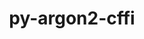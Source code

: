---
title: "py-argon2-cffi"
layout: cache
categories: [package, develop]
meta: {"compilers": ["gcc@=11.1.0", "gcc@=11.4.0", "gcc@=9.4.0", "oneapi@=2024.2.1"], "num_specs": 47, "num_specs_by_stack": {"data-vis-sdk": 4, "e4s": 16, "e4s-neoverse-v2": 6, "e4s-neoverse_v1": 6, "e4s-oneapi": 12, "e4s-power": 3, "root": 47}, "oss": ["ubuntu20.04", "ubuntu22.04"], "platforms": ["linux"], "stacks": ["data-vis-sdk", "e4s", "e4s-neoverse-v2", "e4s-neoverse_v1", "e4s-oneapi", "e4s-power", "root"], "targets": ["neoverse_v1", "neoverse_v2", "ppc64le", "x86_64_v3"], "versions": ["21.3.0"]}
spec_details: [{"compiler": "gcc@=9.4.0", "hash": "3iux7ijkuchuy3v7rlgtw4jmf5afko5k", "os": "ubuntu20.04", "platform": "linux", "size": "-", "stacks": ["e4s-power", "root"], "tarball": "https://binaries.spack.io/develop/build_cache/linux-ubuntu20.04-ppc64le/gcc-9.4.0/py-argon2-cffi-21.3.0/linux-ubuntu20.04-ppc64le-gcc-9.4.0-py-argon2-cffi-21.3.0-3iux7ijkuchuy3v7rlgtw4jmf5afko5k.spack", "target": "ppc64le", "variants": ["build_system=python_pip"], "versions": ["21.3.0"]}, {"compiler": "gcc@=9.4.0", "hash": "iigegfrgzjev2muojhv3vg6vaymveajd", "os": "ubuntu20.04", "platform": "linux", "size": "-", "stacks": ["e4s-power", "root"], "tarball": "https://binaries.spack.io/develop/build_cache/linux-ubuntu20.04-ppc64le/gcc-9.4.0/py-argon2-cffi-21.3.0/linux-ubuntu20.04-ppc64le-gcc-9.4.0-py-argon2-cffi-21.3.0-iigegfrgzjev2muojhv3vg6vaymveajd.spack", "target": "ppc64le", "variants": ["build_system=python_pip"], "versions": ["21.3.0"]}, {"compiler": "gcc@=9.4.0", "hash": "pjpek7mloxht5ci6r3o7okyfxjeeqf53", "os": "ubuntu20.04", "platform": "linux", "size": "-", "stacks": ["e4s-power", "root"], "tarball": "https://binaries.spack.io/develop/build_cache/linux-ubuntu20.04-ppc64le/gcc-9.4.0/py-argon2-cffi-21.3.0/linux-ubuntu20.04-ppc64le-gcc-9.4.0-py-argon2-cffi-21.3.0-pjpek7mloxht5ci6r3o7okyfxjeeqf53.spack", "target": "ppc64le", "variants": ["build_system=python_pip"], "versions": ["21.3.0"]}, {"compiler": "gcc@=11.1.0", "hash": "sgphp2b326tedp6cm44ruia4gnayzuyn", "os": "ubuntu20.04", "platform": "linux", "size": "-", "stacks": ["data-vis-sdk", "root"], "tarball": "https://binaries.spack.io/develop/build_cache/linux-ubuntu20.04-x86_64_v3/gcc-11.1.0/py-argon2-cffi-21.3.0/linux-ubuntu20.04-x86_64_v3-gcc-11.1.0-py-argon2-cffi-21.3.0-sgphp2b326tedp6cm44ruia4gnayzuyn.spack", "target": "x86_64_v3", "variants": ["build_system=python_pip"], "versions": ["21.3.0"]}, {"compiler": "gcc@=11.1.0", "hash": "j7slnj46cgpc7kyd5dnnl4jk7ranaobk", "os": "ubuntu20.04", "platform": "linux", "size": "-", "stacks": ["data-vis-sdk", "root"], "tarball": "https://binaries.spack.io/develop/build_cache/linux-ubuntu20.04-x86_64_v3/gcc-11.1.0/py-argon2-cffi-21.3.0/linux-ubuntu20.04-x86_64_v3-gcc-11.1.0-py-argon2-cffi-21.3.0-j7slnj46cgpc7kyd5dnnl4jk7ranaobk.spack", "target": "x86_64_v3", "variants": ["build_system=python_pip"], "versions": ["21.3.0"]}, {"compiler": "gcc@=11.1.0", "hash": "vzm7sylssrptwqxwqwajz2s2gmlveogv", "os": "ubuntu20.04", "platform": "linux", "size": "-", "stacks": ["data-vis-sdk", "root"], "tarball": "https://binaries.spack.io/develop/build_cache/linux-ubuntu20.04-x86_64_v3/gcc-11.1.0/py-argon2-cffi-21.3.0/linux-ubuntu20.04-x86_64_v3-gcc-11.1.0-py-argon2-cffi-21.3.0-vzm7sylssrptwqxwqwajz2s2gmlveogv.spack", "target": "x86_64_v3", "variants": ["build_system=python_pip"], "versions": ["21.3.0"]}, {"compiler": "gcc@=11.1.0", "hash": "gkfqpxngcfkt2bxetcvvqi3wyfyk5rgm", "os": "ubuntu20.04", "platform": "linux", "size": "-", "stacks": ["data-vis-sdk", "root"], "tarball": "https://binaries.spack.io/develop/build_cache/linux-ubuntu20.04-x86_64_v3/gcc-11.1.0/py-argon2-cffi-21.3.0/linux-ubuntu20.04-x86_64_v3-gcc-11.1.0-py-argon2-cffi-21.3.0-gkfqpxngcfkt2bxetcvvqi3wyfyk5rgm.spack", "target": "x86_64_v3", "variants": ["build_system=python_pip"], "versions": ["21.3.0"]}, {"compiler": "gcc@=11.4.0", "hash": "al74r6yvpywx5osnkxotoecdienjrq5w", "os": "ubuntu22.04", "platform": "linux", "size": "-", "stacks": ["e4s-neoverse_v1", "root"], "tarball": "https://binaries.spack.io/develop/build_cache/linux-ubuntu22.04-neoverse_v1/gcc-11.4.0/py-argon2-cffi-21.3.0/linux-ubuntu22.04-neoverse_v1-gcc-11.4.0-py-argon2-cffi-21.3.0-al74r6yvpywx5osnkxotoecdienjrq5w.spack", "target": "neoverse_v1", "variants": ["build_system=python_pip"], "versions": ["21.3.0"]}, {"compiler": "gcc@=11.4.0", "hash": "bep7n7bho4wfm7buppiv67x3i7sh2fl7", "os": "ubuntu22.04", "platform": "linux", "size": "-", "stacks": ["e4s-neoverse_v1", "root"], "tarball": "https://binaries.spack.io/develop/build_cache/linux-ubuntu22.04-neoverse_v1/gcc-11.4.0/py-argon2-cffi-21.3.0/linux-ubuntu22.04-neoverse_v1-gcc-11.4.0-py-argon2-cffi-21.3.0-bep7n7bho4wfm7buppiv67x3i7sh2fl7.spack", "target": "neoverse_v1", "variants": ["build_system=python_pip"], "versions": ["21.3.0"]}, {"compiler": "gcc@=11.4.0", "hash": "2twqofcdbadymanvaym4v26xw3q5wn5m", "os": "ubuntu22.04", "platform": "linux", "size": "-", "stacks": ["e4s-neoverse_v1", "root"], "tarball": "https://binaries.spack.io/develop/build_cache/linux-ubuntu22.04-neoverse_v1/gcc-11.4.0/py-argon2-cffi-21.3.0/linux-ubuntu22.04-neoverse_v1-gcc-11.4.0-py-argon2-cffi-21.3.0-2twqofcdbadymanvaym4v26xw3q5wn5m.spack", "target": "neoverse_v1", "variants": ["build_system=python_pip"], "versions": ["21.3.0"]}, {"compiler": "gcc@=11.4.0", "hash": "eanfhc7ttxotpb67pzhkmlhyqlhso2j3", "os": "ubuntu22.04", "platform": "linux", "size": "-", "stacks": ["e4s-neoverse_v1", "root"], "tarball": "https://binaries.spack.io/develop/build_cache/linux-ubuntu22.04-neoverse_v1/gcc-11.4.0/py-argon2-cffi-21.3.0/linux-ubuntu22.04-neoverse_v1-gcc-11.4.0-py-argon2-cffi-21.3.0-eanfhc7ttxotpb67pzhkmlhyqlhso2j3.spack", "target": "neoverse_v1", "variants": ["build_system=python_pip"], "versions": ["21.3.0"]}, {"compiler": "gcc@=11.4.0", "hash": "js5fj56anitb4voykmf5z3cgolohdkvr", "os": "ubuntu22.04", "platform": "linux", "size": "-", "stacks": ["e4s-neoverse_v1", "root"], "tarball": "https://binaries.spack.io/develop/build_cache/linux-ubuntu22.04-neoverse_v1/gcc-11.4.0/py-argon2-cffi-21.3.0/linux-ubuntu22.04-neoverse_v1-gcc-11.4.0-py-argon2-cffi-21.3.0-js5fj56anitb4voykmf5z3cgolohdkvr.spack", "target": "neoverse_v1", "variants": ["build_system=python_pip"], "versions": ["21.3.0"]}, {"compiler": "gcc@=11.4.0", "hash": "o52z6knzl2acwvpzya36ctwojvfn5sqk", "os": "ubuntu22.04", "platform": "linux", "size": "-", "stacks": ["e4s-neoverse_v1", "root"], "tarball": "https://binaries.spack.io/develop/build_cache/linux-ubuntu22.04-neoverse_v1/gcc-11.4.0/py-argon2-cffi-21.3.0/linux-ubuntu22.04-neoverse_v1-gcc-11.4.0-py-argon2-cffi-21.3.0-o52z6knzl2acwvpzya36ctwojvfn5sqk.spack", "target": "neoverse_v1", "variants": ["build_system=python_pip"], "versions": ["21.3.0"]}, {"compiler": "gcc@=11.4.0", "hash": "xhmtxrt7y6gxocylvqgzm3tnj6u7fdax", "os": "ubuntu22.04", "platform": "linux", "size": "-", "stacks": ["e4s-neoverse-v2", "root"], "tarball": "https://binaries.spack.io/develop/build_cache/linux-ubuntu22.04-neoverse_v2/gcc-11.4.0/py-argon2-cffi-21.3.0/linux-ubuntu22.04-neoverse_v2-gcc-11.4.0-py-argon2-cffi-21.3.0-xhmtxrt7y6gxocylvqgzm3tnj6u7fdax.spack", "target": "neoverse_v2", "variants": ["build_system=python_pip"], "versions": ["21.3.0"]}, {"compiler": "gcc@=11.4.0", "hash": "elpffwgjymudqwxzowxhh4aqp5vaeiyi", "os": "ubuntu22.04", "platform": "linux", "size": "-", "stacks": ["e4s-neoverse-v2", "root"], "tarball": "https://binaries.spack.io/develop/build_cache/linux-ubuntu22.04-neoverse_v2/gcc-11.4.0/py-argon2-cffi-21.3.0/linux-ubuntu22.04-neoverse_v2-gcc-11.4.0-py-argon2-cffi-21.3.0-elpffwgjymudqwxzowxhh4aqp5vaeiyi.spack", "target": "neoverse_v2", "variants": ["build_system=python_pip"], "versions": ["21.3.0"]}, {"compiler": "gcc@=11.4.0", "hash": "sa3ijptlksr4hrnu2d2kr5gmisxqumdx", "os": "ubuntu22.04", "platform": "linux", "size": "-", "stacks": ["e4s-neoverse-v2", "root"], "tarball": "https://binaries.spack.io/develop/build_cache/linux-ubuntu22.04-neoverse_v2/gcc-11.4.0/py-argon2-cffi-21.3.0/linux-ubuntu22.04-neoverse_v2-gcc-11.4.0-py-argon2-cffi-21.3.0-sa3ijptlksr4hrnu2d2kr5gmisxqumdx.spack", "target": "neoverse_v2", "variants": ["build_system=python_pip"], "versions": ["21.3.0"]}, {"compiler": "gcc@=11.4.0", "hash": "6xp2dzjecgqqbijwbl66aggddp47teom", "os": "ubuntu22.04", "platform": "linux", "size": "-", "stacks": ["e4s-neoverse-v2", "root"], "tarball": "https://binaries.spack.io/develop/build_cache/linux-ubuntu22.04-neoverse_v2/gcc-11.4.0/py-argon2-cffi-21.3.0/linux-ubuntu22.04-neoverse_v2-gcc-11.4.0-py-argon2-cffi-21.3.0-6xp2dzjecgqqbijwbl66aggddp47teom.spack", "target": "neoverse_v2", "variants": ["build_system=python_pip"], "versions": ["21.3.0"]}, {"compiler": "gcc@=11.4.0", "hash": "eaqvcs2vawiojehdhozhb6xslkqrpvap", "os": "ubuntu22.04", "platform": "linux", "size": "-", "stacks": ["e4s-neoverse-v2", "root"], "tarball": "https://binaries.spack.io/develop/build_cache/linux-ubuntu22.04-neoverse_v2/gcc-11.4.0/py-argon2-cffi-21.3.0/linux-ubuntu22.04-neoverse_v2-gcc-11.4.0-py-argon2-cffi-21.3.0-eaqvcs2vawiojehdhozhb6xslkqrpvap.spack", "target": "neoverse_v2", "variants": ["build_system=python_pip"], "versions": ["21.3.0"]}, {"compiler": "gcc@=11.4.0", "hash": "w7cmg6gj4z6jat6b3ewdeg5es5ykvsqs", "os": "ubuntu22.04", "platform": "linux", "size": "-", "stacks": ["e4s-neoverse-v2", "root"], "tarball": "https://binaries.spack.io/develop/build_cache/linux-ubuntu22.04-neoverse_v2/gcc-11.4.0/py-argon2-cffi-21.3.0/linux-ubuntu22.04-neoverse_v2-gcc-11.4.0-py-argon2-cffi-21.3.0-w7cmg6gj4z6jat6b3ewdeg5es5ykvsqs.spack", "target": "neoverse_v2", "variants": ["build_system=python_pip"], "versions": ["21.3.0"]}, {"compiler": "gcc@=11.4.0", "hash": "m7fayjovc4cc6l5yw2d77kjp6wruy2lw", "os": "ubuntu22.04", "platform": "linux", "size": "-", "stacks": ["e4s", "root"], "tarball": "https://binaries.spack.io/develop/build_cache/linux-ubuntu22.04-x86_64_v3/gcc-11.4.0/py-argon2-cffi-21.3.0/linux-ubuntu22.04-x86_64_v3-gcc-11.4.0-py-argon2-cffi-21.3.0-m7fayjovc4cc6l5yw2d77kjp6wruy2lw.spack", "target": "x86_64_v3", "variants": ["build_system=python_pip"], "versions": ["21.3.0"]}, {"compiler": "gcc@=11.4.0", "hash": "2v75nyq3awlpnckaafyhqucc56jog4l5", "os": "ubuntu22.04", "platform": "linux", "size": "-", "stacks": ["e4s", "root"], "tarball": "https://binaries.spack.io/develop/build_cache/linux-ubuntu22.04-x86_64_v3/gcc-11.4.0/py-argon2-cffi-21.3.0/linux-ubuntu22.04-x86_64_v3-gcc-11.4.0-py-argon2-cffi-21.3.0-2v75nyq3awlpnckaafyhqucc56jog4l5.spack", "target": "x86_64_v3", "variants": ["build_system=python_pip"], "versions": ["21.3.0"]}, {"compiler": "gcc@=11.4.0", "hash": "jwgotm3wqwwla6rtzyn34adv6umftkdp", "os": "ubuntu22.04", "platform": "linux", "size": "-", "stacks": ["e4s", "root"], "tarball": "https://binaries.spack.io/develop/build_cache/linux-ubuntu22.04-x86_64_v3/gcc-11.4.0/py-argon2-cffi-21.3.0/linux-ubuntu22.04-x86_64_v3-gcc-11.4.0-py-argon2-cffi-21.3.0-jwgotm3wqwwla6rtzyn34adv6umftkdp.spack", "target": "x86_64_v3", "variants": ["build_system=python_pip"], "versions": ["21.3.0"]}, {"compiler": "gcc@=11.4.0", "hash": "cg265bjz7z4uqs7kn3oicypfka6odvya", "os": "ubuntu22.04", "platform": "linux", "size": "-", "stacks": ["e4s", "root"], "tarball": "https://binaries.spack.io/develop/build_cache/linux-ubuntu22.04-x86_64_v3/gcc-11.4.0/py-argon2-cffi-21.3.0/linux-ubuntu22.04-x86_64_v3-gcc-11.4.0-py-argon2-cffi-21.3.0-cg265bjz7z4uqs7kn3oicypfka6odvya.spack", "target": "x86_64_v3", "variants": ["build_system=python_pip"], "versions": ["21.3.0"]}, {"compiler": "gcc@=11.4.0", "hash": "3tr74wzmobieskhniqk3pemmo7bgrtpg", "os": "ubuntu22.04", "platform": "linux", "size": "-", "stacks": ["e4s", "root"], "tarball": "https://binaries.spack.io/develop/build_cache/linux-ubuntu22.04-x86_64_v3/gcc-11.4.0/py-argon2-cffi-21.3.0/linux-ubuntu22.04-x86_64_v3-gcc-11.4.0-py-argon2-cffi-21.3.0-3tr74wzmobieskhniqk3pemmo7bgrtpg.spack", "target": "x86_64_v3", "variants": ["build_system=python_pip"], "versions": ["21.3.0"]}, {"compiler": "gcc@=11.4.0", "hash": "ajmt3piqlhuhcwviu6xuqt336kzeqpqw", "os": "ubuntu22.04", "platform": "linux", "size": "-", "stacks": ["e4s", "root"], "tarball": "https://binaries.spack.io/develop/build_cache/linux-ubuntu22.04-x86_64_v3/gcc-11.4.0/py-argon2-cffi-21.3.0/linux-ubuntu22.04-x86_64_v3-gcc-11.4.0-py-argon2-cffi-21.3.0-ajmt3piqlhuhcwviu6xuqt336kzeqpqw.spack", "target": "x86_64_v3", "variants": ["build_system=python_pip"], "versions": ["21.3.0"]}, {"compiler": "gcc@=11.4.0", "hash": "apfrljuw3bzqpqs3vc3pfo2qyozwxajh", "os": "ubuntu22.04", "platform": "linux", "size": "-", "stacks": ["e4s", "root"], "tarball": "https://binaries.spack.io/develop/build_cache/linux-ubuntu22.04-x86_64_v3/gcc-11.4.0/py-argon2-cffi-21.3.0/linux-ubuntu22.04-x86_64_v3-gcc-11.4.0-py-argon2-cffi-21.3.0-apfrljuw3bzqpqs3vc3pfo2qyozwxajh.spack", "target": "x86_64_v3", "variants": ["build_system=python_pip"], "versions": ["21.3.0"]}, {"compiler": "gcc@=11.4.0", "hash": "bw2pryhrv4a3fdodsn2rypgbixk36chj", "os": "ubuntu22.04", "platform": "linux", "size": "-", "stacks": ["e4s", "root"], "tarball": "https://binaries.spack.io/develop/build_cache/linux-ubuntu22.04-x86_64_v3/gcc-11.4.0/py-argon2-cffi-21.3.0/linux-ubuntu22.04-x86_64_v3-gcc-11.4.0-py-argon2-cffi-21.3.0-bw2pryhrv4a3fdodsn2rypgbixk36chj.spack", "target": "x86_64_v3", "variants": ["build_system=python_pip"], "versions": ["21.3.0"]}, {"compiler": "gcc@=11.4.0", "hash": "fnoaxdrejeq5glgt32clsi4dzn5czmqy", "os": "ubuntu22.04", "platform": "linux", "size": "-", "stacks": ["e4s", "root"], "tarball": "https://binaries.spack.io/develop/build_cache/linux-ubuntu22.04-x86_64_v3/gcc-11.4.0/py-argon2-cffi-21.3.0/linux-ubuntu22.04-x86_64_v3-gcc-11.4.0-py-argon2-cffi-21.3.0-fnoaxdrejeq5glgt32clsi4dzn5czmqy.spack", "target": "x86_64_v3", "variants": ["build_system=python_pip"], "versions": ["21.3.0"]}, {"compiler": "gcc@=11.4.0", "hash": "gjy527qzp546ht7ua7pdjus65ky5iocp", "os": "ubuntu22.04", "platform": "linux", "size": "-", "stacks": ["e4s", "root"], "tarball": "https://binaries.spack.io/develop/build_cache/linux-ubuntu22.04-x86_64_v3/gcc-11.4.0/py-argon2-cffi-21.3.0/linux-ubuntu22.04-x86_64_v3-gcc-11.4.0-py-argon2-cffi-21.3.0-gjy527qzp546ht7ua7pdjus65ky5iocp.spack", "target": "x86_64_v3", "variants": ["build_system=python_pip"], "versions": ["21.3.0"]}, {"compiler": "gcc@=11.4.0", "hash": "jy2dkxoxomaxtw4xtvs26q6xowjccji6", "os": "ubuntu22.04", "platform": "linux", "size": "-", "stacks": ["e4s", "root"], "tarball": "https://binaries.spack.io/develop/build_cache/linux-ubuntu22.04-x86_64_v3/gcc-11.4.0/py-argon2-cffi-21.3.0/linux-ubuntu22.04-x86_64_v3-gcc-11.4.0-py-argon2-cffi-21.3.0-jy2dkxoxomaxtw4xtvs26q6xowjccji6.spack", "target": "x86_64_v3", "variants": ["build_system=python_pip"], "versions": ["21.3.0"]}, {"compiler": "gcc@=11.4.0", "hash": "pjkjplwufnxeiysnyx6t47mrkps56jub", "os": "ubuntu22.04", "platform": "linux", "size": "-", "stacks": ["e4s", "root"], "tarball": "https://binaries.spack.io/develop/build_cache/linux-ubuntu22.04-x86_64_v3/gcc-11.4.0/py-argon2-cffi-21.3.0/linux-ubuntu22.04-x86_64_v3-gcc-11.4.0-py-argon2-cffi-21.3.0-pjkjplwufnxeiysnyx6t47mrkps56jub.spack", "target": "x86_64_v3", "variants": ["build_system=python_pip"], "versions": ["21.3.0"]}, {"compiler": "gcc@=11.4.0", "hash": "rmmm52v2tna2wvwdwbzlwod4gtq2tsxe", "os": "ubuntu22.04", "platform": "linux", "size": "-", "stacks": ["e4s", "root"], "tarball": "https://binaries.spack.io/develop/build_cache/linux-ubuntu22.04-x86_64_v3/gcc-11.4.0/py-argon2-cffi-21.3.0/linux-ubuntu22.04-x86_64_v3-gcc-11.4.0-py-argon2-cffi-21.3.0-rmmm52v2tna2wvwdwbzlwod4gtq2tsxe.spack", "target": "x86_64_v3", "variants": ["build_system=python_pip"], "versions": ["21.3.0"]}, {"compiler": "gcc@=11.4.0", "hash": "s6y2h2zcsoehhzrdmth2o3trchtczzkk", "os": "ubuntu22.04", "platform": "linux", "size": "-", "stacks": ["e4s", "root"], "tarball": "https://binaries.spack.io/develop/build_cache/linux-ubuntu22.04-x86_64_v3/gcc-11.4.0/py-argon2-cffi-21.3.0/linux-ubuntu22.04-x86_64_v3-gcc-11.4.0-py-argon2-cffi-21.3.0-s6y2h2zcsoehhzrdmth2o3trchtczzkk.spack", "target": "x86_64_v3", "variants": ["build_system=python_pip"], "versions": ["21.3.0"]}, {"compiler": "gcc@=11.4.0", "hash": "yo5yofwmwrl66y3onq24rwfrwmd6ca7o", "os": "ubuntu22.04", "platform": "linux", "size": "-", "stacks": ["e4s", "root"], "tarball": "https://binaries.spack.io/develop/build_cache/linux-ubuntu22.04-x86_64_v3/gcc-11.4.0/py-argon2-cffi-21.3.0/linux-ubuntu22.04-x86_64_v3-gcc-11.4.0-py-argon2-cffi-21.3.0-yo5yofwmwrl66y3onq24rwfrwmd6ca7o.spack", "target": "x86_64_v3", "variants": ["build_system=python_pip"], "versions": ["21.3.0"]}, {"compiler": "gcc@=11.4.0", "hash": "z2x5474dxw723p22455nsrzu4ok5563d", "os": "ubuntu22.04", "platform": "linux", "size": "-", "stacks": ["e4s", "root"], "tarball": "https://binaries.spack.io/develop/build_cache/linux-ubuntu22.04-x86_64_v3/gcc-11.4.0/py-argon2-cffi-21.3.0/linux-ubuntu22.04-x86_64_v3-gcc-11.4.0-py-argon2-cffi-21.3.0-z2x5474dxw723p22455nsrzu4ok5563d.spack", "target": "x86_64_v3", "variants": ["build_system=python_pip"], "versions": ["21.3.0"]}, {"compiler": "oneapi@=2024.2.1", "hash": "w4t77dum3lpwt6yrtbknpc232g5o5av7", "os": "ubuntu22.04", "platform": "linux", "size": "-", "stacks": ["e4s-oneapi", "root"], "tarball": "https://binaries.spack.io/develop/build_cache/linux-ubuntu22.04-x86_64_v3/oneapi-2024.2.1/py-argon2-cffi-21.3.0/linux-ubuntu22.04-x86_64_v3-oneapi-2024.2.1-py-argon2-cffi-21.3.0-w4t77dum3lpwt6yrtbknpc232g5o5av7.spack", "target": "x86_64_v3", "variants": ["build_system=python_pip"], "versions": ["21.3.0"]}, {"compiler": "oneapi@=2024.2.1", "hash": "dszg7x2qlpodvuyn6z63tggg753soksm", "os": "ubuntu22.04", "platform": "linux", "size": "-", "stacks": ["e4s-oneapi", "root"], "tarball": "https://binaries.spack.io/develop/build_cache/linux-ubuntu22.04-x86_64_v3/oneapi-2024.2.1/py-argon2-cffi-21.3.0/linux-ubuntu22.04-x86_64_v3-oneapi-2024.2.1-py-argon2-cffi-21.3.0-dszg7x2qlpodvuyn6z63tggg753soksm.spack", "target": "x86_64_v3", "variants": ["build_system=python_pip"], "versions": ["21.3.0"]}, {"compiler": "oneapi@=2024.2.1", "hash": "nbcffpkyweekwbi53glwynsdjus35hti", "os": "ubuntu22.04", "platform": "linux", "size": "-", "stacks": ["e4s-oneapi", "root"], "tarball": "https://binaries.spack.io/develop/build_cache/linux-ubuntu22.04-x86_64_v3/oneapi-2024.2.1/py-argon2-cffi-21.3.0/linux-ubuntu22.04-x86_64_v3-oneapi-2024.2.1-py-argon2-cffi-21.3.0-nbcffpkyweekwbi53glwynsdjus35hti.spack", "target": "x86_64_v3", "variants": ["build_system=python_pip"], "versions": ["21.3.0"]}, {"compiler": "oneapi@=2024.2.1", "hash": "blyhsykfnfgxalyp74fbckytmtfp6ess", "os": "ubuntu22.04", "platform": "linux", "size": "-", "stacks": ["e4s-oneapi", "root"], "tarball": "https://binaries.spack.io/develop/build_cache/linux-ubuntu22.04-x86_64_v3/oneapi-2024.2.1/py-argon2-cffi-21.3.0/linux-ubuntu22.04-x86_64_v3-oneapi-2024.2.1-py-argon2-cffi-21.3.0-blyhsykfnfgxalyp74fbckytmtfp6ess.spack", "target": "x86_64_v3", "variants": ["build_system=python_pip"], "versions": ["21.3.0"]}, {"compiler": "oneapi@=2024.2.1", "hash": "n6mai7cheb4i7vgplicxl4wpjkfbgrnq", "os": "ubuntu22.04", "platform": "linux", "size": "-", "stacks": ["e4s-oneapi", "root"], "tarball": "https://binaries.spack.io/develop/build_cache/linux-ubuntu22.04-x86_64_v3/oneapi-2024.2.1/py-argon2-cffi-21.3.0/linux-ubuntu22.04-x86_64_v3-oneapi-2024.2.1-py-argon2-cffi-21.3.0-n6mai7cheb4i7vgplicxl4wpjkfbgrnq.spack", "target": "x86_64_v3", "variants": ["build_system=python_pip"], "versions": ["21.3.0"]}, {"compiler": "oneapi@=2024.2.1", "hash": "fhobmbavchfego532klulrepjhssorbn", "os": "ubuntu22.04", "platform": "linux", "size": "-", "stacks": ["e4s-oneapi", "root"], "tarball": "https://binaries.spack.io/develop/build_cache/linux-ubuntu22.04-x86_64_v3/oneapi-2024.2.1/py-argon2-cffi-21.3.0/linux-ubuntu22.04-x86_64_v3-oneapi-2024.2.1-py-argon2-cffi-21.3.0-fhobmbavchfego532klulrepjhssorbn.spack", "target": "x86_64_v3", "variants": ["build_system=python_pip"], "versions": ["21.3.0"]}, {"compiler": "oneapi@=2024.2.1", "hash": "jg7lbzc5qsikwbnc6fnl272jicqfz74m", "os": "ubuntu22.04", "platform": "linux", "size": "-", "stacks": ["e4s-oneapi", "root"], "tarball": "https://binaries.spack.io/develop/build_cache/linux-ubuntu22.04-x86_64_v3/oneapi-2024.2.1/py-argon2-cffi-21.3.0/linux-ubuntu22.04-x86_64_v3-oneapi-2024.2.1-py-argon2-cffi-21.3.0-jg7lbzc5qsikwbnc6fnl272jicqfz74m.spack", "target": "x86_64_v3", "variants": ["build_system=python_pip"], "versions": ["21.3.0"]}, {"compiler": "oneapi@=2024.2.1", "hash": "k7q2ppcnsk2auqf4d4e7u46kxmhld44g", "os": "ubuntu22.04", "platform": "linux", "size": "-", "stacks": ["e4s-oneapi", "root"], "tarball": "https://binaries.spack.io/develop/build_cache/linux-ubuntu22.04-x86_64_v3/oneapi-2024.2.1/py-argon2-cffi-21.3.0/linux-ubuntu22.04-x86_64_v3-oneapi-2024.2.1-py-argon2-cffi-21.3.0-k7q2ppcnsk2auqf4d4e7u46kxmhld44g.spack", "target": "x86_64_v3", "variants": ["build_system=python_pip"], "versions": ["21.3.0"]}, {"compiler": "oneapi@=2024.2.1", "hash": "nrivo4jowoiymq66gepp3nwiuip5ijpx", "os": "ubuntu22.04", "platform": "linux", "size": "-", "stacks": ["e4s-oneapi", "root"], "tarball": "https://binaries.spack.io/develop/build_cache/linux-ubuntu22.04-x86_64_v3/oneapi-2024.2.1/py-argon2-cffi-21.3.0/linux-ubuntu22.04-x86_64_v3-oneapi-2024.2.1-py-argon2-cffi-21.3.0-nrivo4jowoiymq66gepp3nwiuip5ijpx.spack", "target": "x86_64_v3", "variants": ["build_system=python_pip"], "versions": ["21.3.0"]}, {"compiler": "oneapi@=2024.2.1", "hash": "pqjymvalwwhlzszpjrsxsadgmej3nnri", "os": "ubuntu22.04", "platform": "linux", "size": "-", "stacks": ["e4s-oneapi", "root"], "tarball": "https://binaries.spack.io/develop/build_cache/linux-ubuntu22.04-x86_64_v3/oneapi-2024.2.1/py-argon2-cffi-21.3.0/linux-ubuntu22.04-x86_64_v3-oneapi-2024.2.1-py-argon2-cffi-21.3.0-pqjymvalwwhlzszpjrsxsadgmej3nnri.spack", "target": "x86_64_v3", "variants": ["build_system=python_pip"], "versions": ["21.3.0"]}, {"compiler": "oneapi@=2024.2.1", "hash": "rpch6sb7jffpfccdmcqzg566d5bgkyjf", "os": "ubuntu22.04", "platform": "linux", "size": "-", "stacks": ["e4s-oneapi", "root"], "tarball": "https://binaries.spack.io/develop/build_cache/linux-ubuntu22.04-x86_64_v3/oneapi-2024.2.1/py-argon2-cffi-21.3.0/linux-ubuntu22.04-x86_64_v3-oneapi-2024.2.1-py-argon2-cffi-21.3.0-rpch6sb7jffpfccdmcqzg566d5bgkyjf.spack", "target": "x86_64_v3", "variants": ["build_system=python_pip"], "versions": ["21.3.0"]}, {"compiler": "oneapi@=2024.2.1", "hash": "uclnwp5abbwqnmnva4n2gca767h6jyzu", "os": "ubuntu22.04", "platform": "linux", "size": "-", "stacks": ["e4s-oneapi", "root"], "tarball": "https://binaries.spack.io/develop/build_cache/linux-ubuntu22.04-x86_64_v3/oneapi-2024.2.1/py-argon2-cffi-21.3.0/linux-ubuntu22.04-x86_64_v3-oneapi-2024.2.1-py-argon2-cffi-21.3.0-uclnwp5abbwqnmnva4n2gca767h6jyzu.spack", "target": "x86_64_v3", "variants": ["build_system=python_pip"], "versions": ["21.3.0"]}]
---